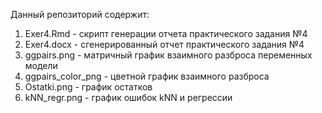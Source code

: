 Данный репозиторий содержит:

1. Exer4.Rmd - скрипт генерации отчета практического задания №4
2. Exer4.docx - сгенерированный отчет практического задания №4
3. ggpairs.png - матричный график взаимного разброса переменных модели
4. ggpairs_color_png - цветной график взаимного разброса
5. Ostatki.png - график остатков
6. kNN_regr.png - график ошибок kNN и регрессии